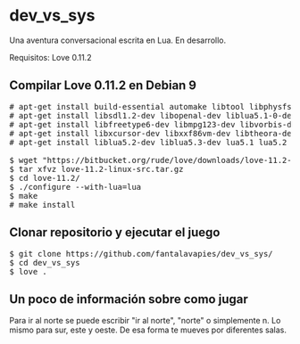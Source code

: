 # dev_vs_sys

Una aventura conversacional escrita en Lua. En desarrollo.

Requisitos: Love 0.11.2

## Compilar Love 0.11.2 en Debian 9

<pre>
# apt-get install build-essential automake libtool libphysfs-dev 
# apt-get install libsdl1.2-dev libopenal-dev liblua5.1-0-dev libdevil-dev libmodplug-dev
# apt-get install libfreetype6-dev libmpg123-dev libvorbis-dev libmng-dev libxpm-dev 
# apt-get install libxcursor-dev libxxf86vm-dev libtheora-dev libluajit-5.1-dev 
# apt-get install liblua5.2-dev liblua5.3-dev lua5.1 lua5.2 lua5.3 libsdl-gfx1.2-dev libsdl2-dev

$ wget "https://bitbucket.org/rude/love/downloads/love-11.2-linux-src.tar.gz"
$ tar xfvz love-11.2-linux-src.tar.gz
$ cd love-11.2/
$ ./configure --with-lua=lua
$ make
# make install
</pre>

## Clonar repositorio y ejecutar el juego

<pre>
$ git clone https://github.com/fantalavapies/dev_vs_sys/
$ cd dev_vs_sys
$ love .
</pre>

## Un poco de información sobre como jugar

Para ir al norte se puede escribir "ir al norte", "norte" o simplemente n. Lo mismo para sur, este y oeste.
De esa forma te mueves por diferentes salas.
